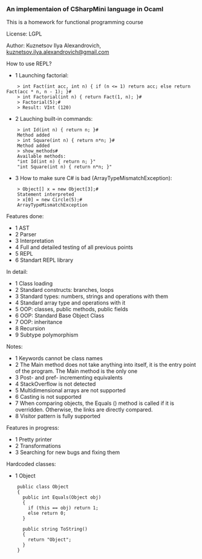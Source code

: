 ### An implementaion of CSharpMini language in Ocaml

This is a homework for functional programming course

License: LGPL

Author: Kuznetsov Ilya Alexandrovich, kuznetsov.ilya.alexandrovich@gmail.com

How to use REPL?

- 1 Launching factorial:

```
    > int Fact(int acc, int n) { if (n <= 1) return acc; else return Fact(acc * n, n - 1); }#
    > int Factorial(int n) { return Fact(1, n); }#
    > Factorial(5);#
    > Result: VInt (120)
```

- 2 Lauching built-in commands:

```
    > int Id(int n) { return n; }#                    
    Method added
    > int Square(int n) { return n*n; }#
    Method added
    > show_methods#
    Available methods:
    "int Id(int n) { return n; }"
    "int Square(int n) { return n*n; }"
```

- 3 How to make sure C# is bad (ArrayTypeMismatchException):

```
    > Object[] x = new Object[3];#    
    Statement interpreted
    > x[0] = new Circle(5);#
    ArrayTypeMismatchException
```

Features done:

- 1 AST
- 2 Parser
- 3 Interpretation
- 4 Full and detailed testing of all previous points
- 5 REPL
- 6 Standart REPL library

In detail:

- 1 Class loading
- 2 Standard constructs: branches, loops
- 3 Standard types: numbers, strings and operations with them
- 4 Standard array type and operations with it
- 5 OOP: classes, public methods, public fields
- 6 OOP: Standard Base Object Class
- 7 OOP: inheritance
- 8 Recursion
- 9 Subtype polymorphism

Notes:

- 1 Keywords cannot be class names
- 2 The Main method does not take anything into itself, it is the entry point of the program. The Main method is the only one
- 3 Post- and pref- incrementing equivalents
- 4 StackOverflow is not detected
- 5 Multidimensional arrays are not supported
- 6 Casting is not supported
- 7 When comparing objects, the Еquals () method is called if it is overridden. Otherwise, the links are directly compared.
- 8 Visitor pattern is fully supported

Features in progress:

- 1 Pretty printer
- 2 Transformations
- 3 Searching for new bugs and fixing them

Hardcoded classes:

- 1 Object

```
    public class Object 
    {
      public int Equals(Object obj) 
      {
        if (this == obj) return 1;
        else return 0;
      }
            
      public string ToString() 
      {
        return "Object";
      }
    }
```